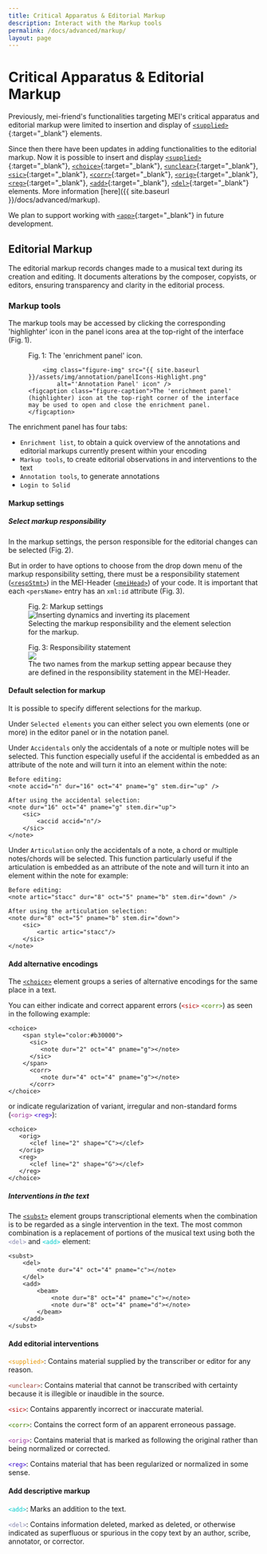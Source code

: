 ```yaml
---
title: Critical Apparatus & Editorial Markup
description: Interact with the Markup tools 
permalink: /docs/advanced/markup/
layout: page
---
```

# Critical Apparatus & Editorial Markup 
Previously, mei-friend's functionalities targeting MEI's critical apparatus and editorial markup were limited to insertion and display of [`<supplied>`](https://music-encoding.org/guidelines/v5/elements/supplied.html){:target="_blank"} elements.

Since then there have been updates in adding functionalities to the editorial markup. Now it is possible to insert and display [`<supplied>`](https://music-encoding.org/guidelines/v5/elements/supplied.html){:target="_blank"}, [`<choice>`](https://music-encoding.org/guidelines/v5/elements/choice.html){:target="_blank"}, [`<unclear>`](https://music-encoding.org/guidelines/v5/elements/unclear.html){:target="_blank"}, [`<sic>`](https://music-encoding.org/guidelines/v5/elements/sic.html){:target="_blank"}, [`<corr>`](https://music-encoding.org/guidelines/v5/elements/corr.html){:target="_blank"}, [`<orig>`](https://music-encoding.org/guidelines/v5/elements/orig.html){:target="_blank"}, [`<reg>`](https://music-encoding.org/guidelines/v5/elements/reg.html){:target="_blank"}, [`<add>`](https://music-encoding.org/guidelines/v5/elements/add.html){:target="_blank"}, [`<del>`](https://music-encoding.org/guidelines/v5/elements/del.html){:target="_blank"} elements. More information [here]({{ site.baseurl }}/docs/advanced/markup).

We plan to support working with [`<app>`](https://music-encoding.org/guidelines/v5/elements/app.html){:target="_blank"} in future development. 

## Editorial Markup

The editorial markup records changes made to a musical text during its creation and editing. It documents alterations by the composer, copyists, or editors, ensuring transparency and clarity in the editorial process.

### Markup tools
The markup tools may be accessed by clicking the corresponding 'highlighter' icon in the panel icons area at the top-right of the interface (Fig.&thinsp;1).

<figure class="halfwidth">
    <div class="figure-title">Fig.&thinsp;1: The 'enrichment panel' icon.</div>
    
        <img class="figure-img" src="{{ site.baseurl }}/assets/img/annotation/panelIcons-Highlight.png" 
            alt="'Annotation Panel' icon" />
    <figcaption class="figure-caption">The 'enrichment panel' (highlighter) icon at the top-right corner of the interface may be used to open and close the enrichment panel. </figcaption>
</figure>

The enrichment panel has four tabs:

* `Enrichment list`, to obtain a quick overview of the annotations and editorial markups currently present within your encoding
* `Markup tools`, to create editorial observations in and interventions to the text
* `Annotation tools`, to generate annotations
* `Login to Solid`

#### Markup settings

##### Select markup responsibility

In the markup settings, the person responsible for the editorial changes can be selected (Fig.&thinsp;2).

But in order to have options to choose from the drop down menu of the markup responsibility setting, there must be a responsibility statement (<a href="https://music-encoding.org/guidelines/v5/elements/respStmt.html">`<respStmt>`</a>) in the MEI-Header (<a href="https://music-encoding.org/guidelines/v5/elements/meiHead.html">`<meiHead>`</a>) of your code. It is important that each `<persName>` entry has an `xml:id` attribute (Fig.&thinsp;3).


<figure class="halfwidth">
    <div class="figure-title">Fig.&thinsp;2: Markup settings</div>
        <img class="figure-img" src="{{ site.baseurl }}/assets/img/markup/selecting_resp.gif" 
            alt="Inserting dynamics and inverting its placement" />
    <figcaption class="figure-caption">Selecting the markup responsibility and the element selection for the markup.</figcaption>
</figure>

<figure class="figure">
    <div class="figure-title">Fig.&thinsp;3: Responsibility statement</div>
        <img class="figure-img" src="{{ site.baseurl }}/assets/img/markup/respStmt.png"/>
    <figcaption class="figure-caption">The two names from the markup setting appear because they are defined in the responsibility statement in the MEI-Header.</figcaption>
</figure>

#### Default selection for markup

It is possible to specify different selections for the markup. 

Under `Selected elements`  you can either select you own elements (one or more) in the editor panel or in the notation panel. 

Under `Accidentals` only the accidentals of a note or multiple notes will be selected. This function especially useful if the accidental is embedded as an attribute of the note and will turn it into an element within the note:


```
Before editing:
<note accid="n" dur="16" oct="4" pname="g" stem.dir="up" />

After using the accidental selection:
<note dur="16" oct="4" pname="g" stem.dir="up">
	<sic>
		<accid accid="n"/>
	</sic>
</note>
```
Under `Articulation` only the accidentals of a note, a chord or multiple notes/chords will be selected. This function particularly useful if the articulation is embedded as an attribute of the note and will turn it into an element within the note for example:

```
Before editing:
<note artic="stacc" dur="8" oct="5" pname="b" stem.dir="down" />

After using the articulation selection:
<note dur="8" oct="5" pname="b" stem.dir="down">
	<sic>
		<artic artic="stacc"/>
	</sic>
</note>
```

#### Add alternative encodings

The <a href="https://music-encoding.org/guidelines/v5/elements/choice.html">`<choice>`</a> element groups a series of alternative encodings for the same place in a text. 

You can either indicate and correct apparent errors (<span style="color:#b30000">`<sic>`</span> <span style="color:#408000">`<corr>`</span>) as seen in the following example:


```
<choice>
	<span style="color:#b30000">
      <sic>
         <note dur="2" oct="4" pname="g"></note>
      </sic>
	</span>      
      <corr>
         <note dur="4" oct="4" pname="g"></note>
      </corr>
</choice>
```

or indicate regularization of variant, irregular and non-standard forms (<span style="color:#993399">`<orig>`</span> <span style="color:#3300cc">`<reg>`</span>):

```
<choice>
   <orig>
      <clef line="2" shape="C"></clef>
   </orig>
   <reg>
      <clef line="2" shape="G"></clef>
   </reg>
</choice>
```
##### Interventions in the text

The <a href="https://music-encoding.org/guidelines/v5/elements/subst.html">`<subst>`</a> element groups transcriptional elements when the combination is to be regarded as a single intervention in the text. 
The most common combination is a replacement of portions of the musical text using both the <span style="color:#8585ad">`<del>`</span> and <span style="color:#00cccc">`<add>`</span> element:

```
<subst>
    <del>
    	<note dur="4" oct="4" pname="c"></note>
    </del>
    <add>
    	<beam>
            <note dur="8" oct="4" pname="c"></note>
            <note dur="8" oct="4" pname="d"></note>
    	</beam>
    </add>
</subst>
```
#### Add editorial interventions

<span style="color:#e69500">`<supplied>`</span>: Contains material supplied by the transcriber or editor for any reason.

<span style="color:#964036">`<unclear>`</span>: Contains material that cannot be transcribed with certainty because it is illegible or inaudible in the source.

<span style="color:#b30000">`<sic>`</span>: Contains apparently incorrect or inaccurate material.

<span style="color:#408000">`<corr>`</span>: Contains  the correct form of an apparent erroneous passage.

<span style="color:#993399">`<orig>`</span>: Contains material that is marked as following the original rather than being normalized or corrected.

<span style="color:#3300cc">`<reg>`</span>: Contains material that has been regularized or normalized in some sense.

#### Add descriptive markup

<span style="color:#00cccc">`<add>`</span>: Marks an addition to the text.

<span style="color:#8585ad">`<del>`</span>: Contains information deleted, marked as deleted, or otherwise indicated as superfluous or spurious in the copy text by an author, scribe, annotator, or corrector.


